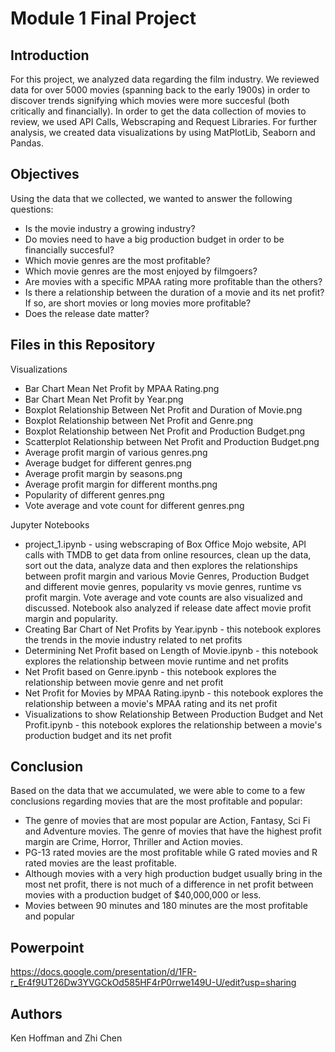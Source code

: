 # Module 1 Final Project

## Introduction

For this project, we analyzed data regarding the film industry. We reviewed data for over 5000 movies (spanning back to the early 1900s) in order to discover trends signifying which movies were more succesful (both critically and financially). In order to get the data collection of movies to review, we used API Calls, Webscraping and Request Libraries. For further analysis, we created data visualizations by using MatPlotLib, Seaborn and Pandas.   

## Objectives

Using the data that we collected, we wanted to answer the following questions:

* Is the movie industry a growing industry?
* Do movies need to have a big production budget in order to be financially succesful?
* Which movie genres are the most profitable?
* Which movie genres are the most enjoyed by filmgoers? 
* Are movies with a specific MPAA rating more profitable than the others? 
* Is there a relationship between the duration of a movie and its net profit? If so, are short movies or long movies more profitable?
* Does the release date matter?

## Files in this Repository

Visualizations
* Bar Chart Mean Net Profit by MPAA Rating.png
* Bar Chart Mean Net Profit by Year.png
* Boxplot Relationship Between Net Profit and Duration of Movie.png	
* Boxplot Relationship between Net Profit and Genre.png
* Boxplot Relationship between Net Profit and Production Budget.png
* Scatterplot Relationship between Net Profit and Production Budget.png
* Average profit margin of various genres.png
* Average budget for different genres.png
* Average profit margin by seasons.png
* Average profit margin for different months.png
* Popularity of different genres.png
* Vote average and vote count for different genres.png

Jupyter Notebooks
* project_1.ipynb - using webscraping of Box Office Mojo website, API calls with TMDB to get data from online resources, clean up the data, sort out the data, analyze data and then explores the relationships between profit margin and various Movie Genres, Production Budget and different movie genres, popularity vs movie genres, runtime vs profit margin. Vote average and vote counts are also visualized and discussed. Notebook also analyzed if release date affect movie profit margin and popularity.
* Creating Bar Chart of Net Profits by Year.ipynb - this notebook explores the trends in the movie industry related to net profits 
* Determining Net Profit based on Length of Movie.ipynb - this notebook explores the relationship between movie runtime and net profits
* Net Profit based on Genre.ipynb - this notebook explores the relationship between movie genre and net profit
* Net Profit for Movies by MPAA Rating.ipynb - this notebook explores the relationship between a movie's MPAA rating and its net profit
* Visualizations to show Relationship Between Production Budget and Net Profit.ipynb	- this notebook explores the relationship between a movie's production budget and its net profit

## Conclusion

Based on the data that we accumulated, we were able to come to a few conclusions regarding movies that are the most profitable and popular:
* The genre of movies that are most popular are Action, Fantasy, Sci Fi and Adventure movies. The genre of movies that have the highest profit margin are Crime, Horror, Thriller and Action movies. 
* PG-13 rated movies are the most profitable while G rated movies and R rated movies are the least profitable.
* Although movies with a very high production budget usually bring in the most net profit, there is not much of a difference in net profit between movies with a production budget of $40,000,000 or less.
* Movies between 90 minutes and 180 minutes are the most profitable and popular

## Powerpoint
https://docs.google.com/presentation/d/1FR-r_Er4f9UT26Dw3YVGCkOd585HF4rP0rrwe149U-U/edit?usp=sharing


## Authors
Ken Hoffman and Zhi Chen

